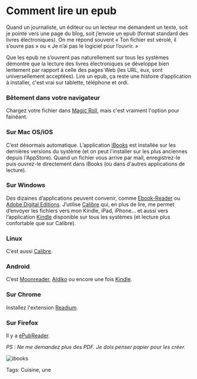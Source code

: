 # Comment lire un epub

Quand un journaliste, un éditeur ou un lecteur me demandent un texte, soit je pointe vers une page du blog, soit j’envoie un epub (format standard des livres électroniques). On me répond souvent « Ton fichier est vérolé, il s’ouvre pas » ou « Je n’ai pas le logiciel pour l’ouvrir. »

Que les epub ne s’ouvrent pas naturellement sur tous les systèmes démontre que la lecture des livres électroniques se développe bien lentement par rapport à celle des pages Web (les URL, eux, sont universellement acceptées). Lire un epub, ça reste une histoire d’application à installer, c'est vrai sur tablette, téléphone et ordi.

### Bêtement dans votre navigateur

Chargez votre fichier dans [Magic Roll](http://www.magicscroll.net/), mais c'est vraiment l'option pour fainéant.

### Sur Mac OS/iOS

C’est désormais automatique. L’application [iBooks](https://itunes.apple.com/fr/app/ibooks/id364709193?mt=8) est installée sur les dernières versions du système (et on peut l'installer sur les plus anciennes depuis l'AppStore). Quand un fichier vous arrive par mail, enregistrez-le puis ouvrez-le directement dans iBooks (ou dans d'autres applications de lecture).

### Sur Windows

Des dizaines d’applications peuvent convenir, comme [Ebook-Reader](https://icecreamapps.com/fr/Ebook-Reader/) ou [Adobe Digital Editions](http://www.adobe.com/solutions/ebook/digital-editions.html). J’utilise [Calibre](http://calibre-ebook.com/) qui, en plus de lire, me permet d’envoyer les fichiers vers mon Kindle, iPad, iPhone… et aussi vers l’application [Kindle](http://www.amazon.com/gp/feature.html?docId=1000493771) disponible sur tous les systèmes (et lecture plus confortable que sur Calibre).

### Linux

C’est aussi [Calibre](http://calibre-ebook.com/).

### Android

C’est [Moonreader](http://www.moondownload.com/), [Aldiko](https://play.google.com/store/apps/details?id=com.aldiko.android&hl=fr_FR) ou encore une fois [Kindle](http://www.amazon.com/gp/feature.html?docId=1000493771).

### Sur Chrome

Installez l'extension [Readium](https://chrome.google.com/webstore/detail/readium/fepbnnnkkadjhjahcafoaglimekefifl?hl=fr).

### Sur Firefox

Il y a [ePubReader](https://addons.mozilla.org/fr/firefox/addon/epubreader/).

*PS : Ne me demandez plus des PDF. Je dois penser papier pour les créer.*

![ibooks](https://tcrouzet.com/images_tc/2014/02/ibooks.png)



Tags: Cuisine, une